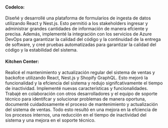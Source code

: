 #### Codelco:

Diseñé y desarrollé una plataforma de formularios de ingesta de
datos utilizando React y Nest.js. Esto permitió a los stakeholders
ingresar y administrar grandes cantidades de información de
manera efciente y precisa. Además, implementé la integración
con los servicios de Azure DevOps para garantizar la calidad del
código y la continuidad de la entrega de software, y creé pruebas
automatizadas para garantizar la calidad del código y la
estabilidad del sistema.

#### Kitchen Center:

Realicé el mantenimiento y actualización regular del sistema de
ventas y backofce utilizando React, Nest.js y Shopify GraphQL.
Esto mejoró la funcionalidad y la efciencia del sistema y redujo
signifcativamente el tiempo de inactividad. Implementé nuevas
características y funcionalidades.
Trabajé en colaboración con otros desarrolladores y el equipo de
soporte técnico para identifcar y solucionar problemas de manera
oportuna, documenté cuidadosamente el proceso de
mantenimiento y actualización del sistema de ventas. Todo esto
resultó en una mejora en la efciencia de los procesos internos,
una reducción en el tiempo de inactividad del sistema y una
mejora en el soporte técnico.
